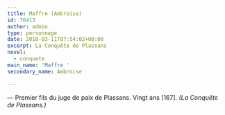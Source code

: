 ```yaml
---
title: Maffre (Ambroise)
id: 76413
author: admin
type: personnage
date: 2010-03-11T07:54:02+00:00
excerpt: La Conquête de Plassans
novel:
  - conquete
main_name: 'Maffre '
secondary_name: Ambroise

---
```

— Premier fils du juge de paix de Plassans. Vingt ans [167]. _(La Conquête de Plassans.)_